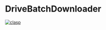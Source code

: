 # DriveBatchDownloader
 
[![clasp](https://img.shields.io/badge/built%20with-clasp-4285f4.svg)](https://github.com/google/clasp)
